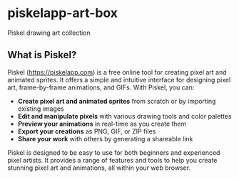 # piskelapp-art-box

Piskel drawing art collection

## What is Piskel?

Piskel (https://piskelapp.com) is a free online tool for creating pixel art and animated sprites. It offers a simple and intuitive interface for designing pixel art, frame-by-frame animations, and GIFs. With Piskel, you can:

- **Create pixel art and animated sprites** from scratch or by importing existing images
- **Edit and manipulate pixels** with various drawing tools and color palettes
- **Preview your animations** in real-time as you create them
- **Export your creations** as PNG, GIF, or ZIP files
- **Share your work** with others by generating a shareable link

Piskel is designed to be easy to use for both beginners and experienced pixel artists. It provides a range of features and tools to help you create stunning pixel art and animations, all within your web browser.
